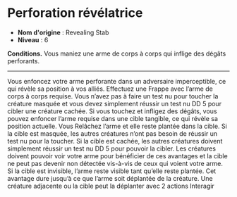 # Perforation révélatrice

 * **Nom d'origine** : Revealing Stab
 * **Niveau** : 6


<p><strong>Conditions.</strong> Vous maniez une arme de corps à corps qui inflige des dégâts perforants.</p>
<hr>
<p>Vous enfoncez votre arme perforante dans un adversaire imperceptible, ce qui révèle sa position à vos alliés. Effectuez une Frappe avec l’arme de corps à corps requise. Vous n’avez pas à faire un test nu pour toucher la créature masquée et vous devez simplement réussir un test nu DD 5 pour cibler une créature cachée. Si vous touchez et infligez des dégâts, vous pouvez enfoncer l’arme requise dans une cible tangible, ce qui révèle sa position actuelle. Vous Relâchez l’arme et elle reste plantée dans la cible. Si la cible est masquée, les autres créatures n’ont pas besoin de réussir un test nu pour la toucher. Si la cible est cachée, les autres créatures doivent simplement réussir un test nu DD 5 pour pouvoir la cibler. Les créatures doivent pouvoir voir votre arme pour bénéficier de ces avantages et la cible ne peut pas devenir non détectée vis-à-vis de ceux qui voient votre arme. Si la cible est invisible, l’arme reste visible tant qu’elle reste plantée. Cet avantage dure jusqu’à ce que l’arme soit déplantée de la créature. Une créature adjacente ou la cible peut la déplanter avec 2 actions Interagir</p>